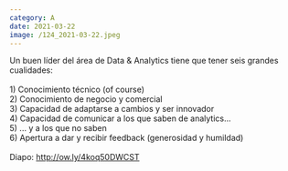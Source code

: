 ```yaml
--- 
category: A 
date: 2021-03-22 
image: /124_2021-03-22.jpeg 
--- 
```


Un buen líder del área de Data & Analytics tiene que tener seis grandes cualidades:<br><br>1) Conocimiento técnico (of course)<br>2) Conocimiento de negocio y comercial<br>3) Capacidad de adaptarse a cambios y ser innovador<br>4) Capacidad de comunicar a los que saben de analytics...<br>5) ... y a los que no saben<br>6) Apertura a dar y recibir feedback (generosidad y humildad)<br><br>Diapo: http://ow.ly/4koq50DWCST